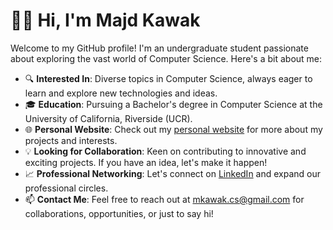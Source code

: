 # 👋🏻 Hi, I'm Majd Kawak

Welcome to my GitHub profile! I'm an undergraduate student passionate about exploring the vast world of Computer Science. Here's a bit about me:

- 🔍 **Interested In**: Diverse topics in Computer Science, always eager to learn and explore new technologies and ideas.
- 🎓 **Education**: Pursuing a Bachelor's degree in Computer Science at the University of California, Riverside (UCR).
- 🌐 **Personal Website**: Check out my [personal website](https://www.majdkawak.com) for more about my projects and interests.
- 💡 **Looking for Collaboration**: Keen on contributing to innovative and exciting projects. If you have an idea, let's make it happen!
- 📈 **Professional Networking**: Let's connect on [LinkedIn](https://www.linkedin.com/in/majd-kawak) and expand our professional circles.
- 📫 **Contact Me**: Feel free to reach out at mkawak.cs@gmail.com for collaborations, opportunities, or just to say hi!



<!---
mkawa025/mkawa025 is a ✨ special ✨ repository because its `README.md` (this file) appears on your GitHub profile.
You can click the Preview link to take a look at your changes.
--->
